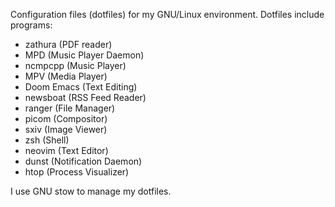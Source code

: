 Configuration files (dotfiles) for my GNU/Linux environment.
Dotfiles include programs:
- zathura (PDF reader)
- MPD (Music Player Daemon)
- ncmpcpp (Music Player)
- MPV (Media Player)
- Doom Emacs (Text Editing)
- newsboat (RSS Feed Reader)
- ranger (File Manager)
- picom (Compositor)
- sxiv (Image Viewer)
- zsh (Shell)
- neovim (Text Editor)
- dunst (Notification Daemon)
- htop (Process Visualizer)

I use GNU stow to manage my dotfiles.

